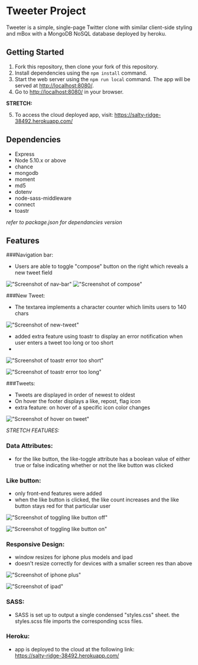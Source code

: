 # Tweeter Project

Tweeter is a simple, single-page Twitter clone with similar client-side styling and mBox with a MongoDB NoSQL database deployed by heroku.

## Getting Started

1. Fork this repository, then clone your fork of this repository.
2. Install dependencies using the `npm install` command.
3. Start the web server using the `npm run local` command. The app will be served at <http://localhost:8080/>.
4. Go to <http://localhost:8080/> in your browser.

**STRETCH:**

5. To access the cloud deployed app, visit: <https://salty-ridge-38492.herokuapp.com/>

## Dependencies

- Express
- Node 5.10.x or above
- chance
- mongodb
- moment
- md5
- dotenv
- node-sass-middleware
- connect
- toastr

*refer to package.json for dependancies version*


## Features

###Navigation bar:
- Users are able to toggle "compose" button on the right which reveals a new tweet field

!["Screenshot of nav-bar"](https://github.com/hvdson/tweeter/blob/master/docs/navbar.png)
!["Screenshot of compose"](https://github.com/hvdson/tweeter/blob/master/docs/compose-hover.png)

###New Tweet:

- The textarea implements a character counter which limits users to 140 chars

!["Screenshot of new-tweet"](https://github.com/hvdson/tweeter/blob/master/docs/newtweet.png)

- added extra feature using toastr to display an error notification when user enters a tweet too long or too short
- 
!["Screenshot of toastr error too short"](https://github.com/hvdson/tweeter/blob/master/docs/toastr-tweet-short.png)

!["Screenshot of toastr error too long"](https://github.com/hvdson/tweeter/blob/master/docs/toastr-tweet-long.png)

###Tweets:
- Tweets are displayed in order of newest to oldest 
- On hover the footer displays a like, repost, flag icon
- extra feature: on hover of a specific icon color changes

!["Screenshot of hover on tweet"](https://github.com/hvdson/tweeter/blob/master/docs/hover-icon-repost.png)

*STRETCH FEATURES:*

### Data Attributes:
- for the like button, the like-toggle attribute has a boolean value of either true or false indicating whether or not the like button was clicked 

### Like button:
- only front-end features were added
- when the like button is clicked, the like count increases and the like button stays red for that particular user

!["Screenshot of toggling like button off"](https://github.com/hvdson/tweeter/blob/master/docs/tweets-like-button-false.png)

!["Screenshot of toggling like button on"](https://github.com/hvdson/tweeter/blob/master/docs/tweets-like-button-true.png)

### Responsive Design:
- window resizes for iphone plus models and ipad
- doesn't resize correctly for devices with a smaller screen res than above

!["Screenshot of iphone plus"](https://github.com/hvdson/tweeter/blob/master/docs/responsive-design-iphone-plus.png)

!["Screenshot of ipad"](https://github.com/hvdson/tweeter/blob/master/docs/responsive-design-ipad.png)

### SASS:
- SASS is set up to output a single condensed "styles.css" sheet. the styles.scss file imports the corresponding scss files.

### Heroku:
- app is deployed to the cloud at the following link:<br>
<https://salty-ridge-38492.herokuapp.com/>







